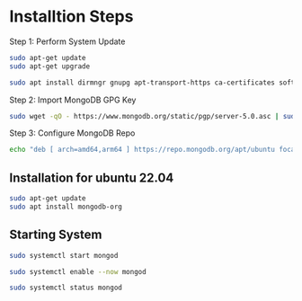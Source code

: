 # Installtion Steps

Step 1: Perform System Update

```bash
sudo apt-get update
sudo apt-get upgrade
```

```bash
sudo apt install dirmngr gnupg apt-transport-https ca-certificates software-properties-common
```

Step 2: Import MongoDB GPG Key

```bash
sudo wget -qO - https://www.mongodb.org/static/pgp/server-5.0.asc | sudo apt-key add -
```

Step 3: Configure MongoDB Repo

```bash
echo "deb [ arch=amd64,arm64 ] https://repo.mongodb.org/apt/ubuntu focal/mongodb-org/5.0 multiverse" | sudo tee /etc/apt/sources.list.d/mongodb-org-5.0.list
```

## Installation for ubuntu 22.04

```bash
sudo apt-get update
sudo apt install mongodb-org
```

## Starting System

```bash
sudo systemctl start mongod
```

```bash
sudo systemctl enable --now mongod
```

```bash
sudo systemctl status mongod
```
